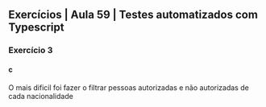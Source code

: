 ## Exercícios | Aula 59 | Testes automatizados com Typescript

### Exercício 3

#### c

O mais dificil foi fazer o filtrar pessoas autorizadas e não autorizadas de cada nacionalidade
